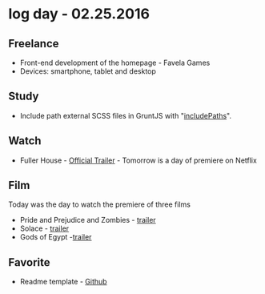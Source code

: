 # log day - 02.25.2016

## Freelance

 - Front-end development of the homepage - Favela Games
  - Devices: smartphone, tablet and desktop
  
## Study  

 - Include path external SCSS files in GruntJS with "[includePaths](https://github.com/sass/node-sass#includepaths)". 
  
## Watch

- Fuller House - [Official Trailer](https://www.youtube.com/watch?v=CXuGLswn2l0) - Tomorrow is a day of premiere on Netflix
  
## Film

Today was the day to watch the premiere of three films

 - Pride and Prejudice and Zombies - [trailer](https://www.youtube.com/watch?v=foGraEVNI0s)
 - Solace - [trailer](https://www.youtube.com/watch?v=Lq86v60c_Jo)
 - Gods of Egypt -[trailer](https://www.youtube.com/watch?v=IJBnK2wNQSo)
 
## Favorite

  - Readme template - [Github](https://github.com/dbader/readme-template)

